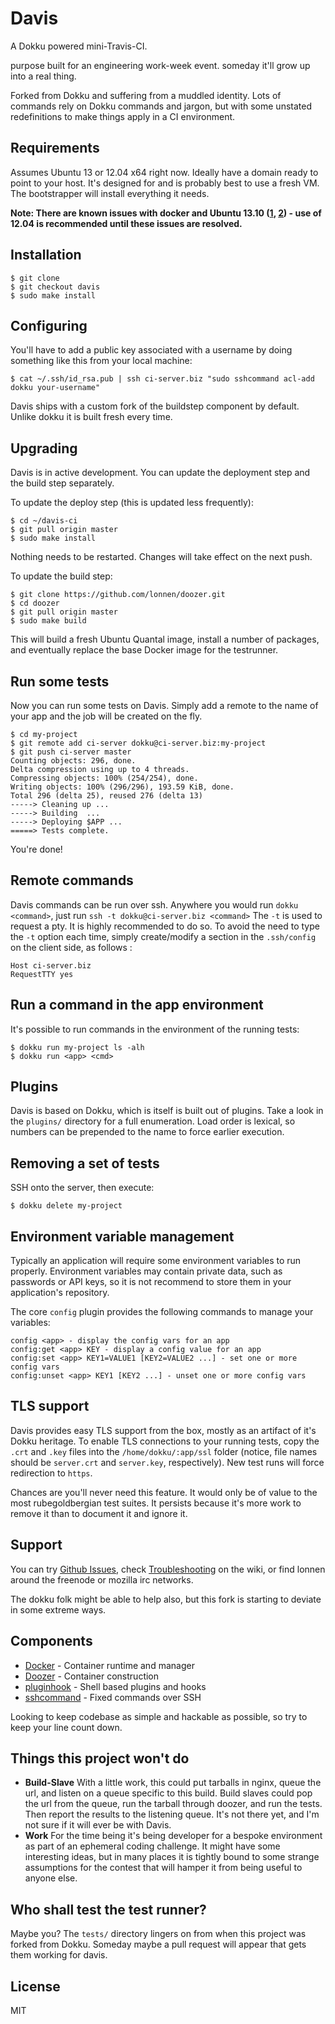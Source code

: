 # Davis

A Dokku powered mini-Travis-CI.

purpose built for an engineering work-week event. someday it'll grow up into a real thing.

Forked from Dokku and suffering from a muddled identity. Lots of commands rely on Dokku commands and jargon, but with some unstated redefinitions to make things apply in a CI environment.

## Requirements

Assumes Ubuntu 13 or 12.04 x64 right now. Ideally have a domain ready to point to your host. It's designed for and is probably best to use a fresh VM. The bootstrapper will install everything it needs.

**Note: There are known issues with docker and Ubuntu 13.10 ([1](https://github.com/dotcloud/docker/issues/1300), [2](https://github.com/dotcloud/docker/issues/1906)) - use of 12.04 is recommended until these issues are resolved.**

## Installation

    $ git clone
    $ git checkout davis
    $ sudo make install

## Configuring

You'll have to add a public key associated with a username by doing something like this from your local machine:

    $ cat ~/.ssh/id_rsa.pub | ssh ci-server.biz "sudo sshcommand acl-add dokku your-username"

Davis ships with a custom fork of the buildstep component by default. Unlike dokku it is built fresh every time.

## Upgrading

Davis is in active development. You can update the deployment step and the build step separately.

To update the deploy step (this is updated less frequently):

    $ cd ~/davis-ci
    $ git pull origin master
    $ sudo make install

Nothing needs to be restarted. Changes will take effect on the next push.

To update the build step:

    $ git clone https://github.com/lonnen/doozer.git
    $ cd doozer
    $ git pull origin master
    $ sudo make build

This will build a fresh Ubuntu Quantal image, install a number of packages, and eventually replace the base Docker image for the testrunner.

## Run some tests

Now you can run some tests on Davis. Simply add a remote to the name of your app and the job will be created on the fly.

    $ cd my-project
    $ git remote add ci-server dokku@ci-server.biz:my-project
    $ git push ci-server master
    Counting objects: 296, done.
    Delta compression using up to 4 threads.
    Compressing objects: 100% (254/254), done.
    Writing objects: 100% (296/296), 193.59 KiB, done.
    Total 296 (delta 25), reused 276 (delta 13)
    -----> Cleaning up ...
    -----> Building  ...
    -----> Deploying $APP ...
    =====> Tests complete.

You're done!

## Remote commands

Davis commands can be run over ssh. Anywhere you would run `dokku <command>`, just run `ssh -t dokku@ci-server.biz <command>`
The `-t` is used to request a pty. It is highly recommended to do so.
To avoid the need to type the `-t` option each time, simply create/modify a section in the `.ssh/config` on the client side, as follows :

    Host ci-server.biz
    RequestTTY yes


## Run a command in the app environment

It's possible to run commands in the environment of the running tests:

    $ dokku run my-project ls -alh
    $ dokku run <app> <cmd>


## Plugins

Davis is based on Dokku, which is itself is built out of plugins. Take a look in the `plugins/` directory for a full enumeration. Load order is lexical, so numbers can be prepended to the name to force earlier execution.

## Removing a set of tests

SSH onto the server, then execute:

    $ dokku delete my-project


## Environment variable management

Typically an application will require some environment variables to run properly. Environment variables may contain private data, such as passwords or API keys, so it is not recommend to store them in your application's repository.

The core `config` plugin provides the following commands to manage your variables:
```
config <app> - display the config vars for an app  
config:get <app> KEY - display a config value for an app  
config:set <app> KEY1=VALUE1 [KEY2=VALUE2 ...] - set one or more config vars
config:unset <app> KEY1 [KEY2 ...] - unset one or more config vars
```

## TLS support

Davis provides easy TLS support from the box, mostly as an artifact of it's Dokku heritage. To enable TLS connections to your running tests, copy the `.crt` and `.key` files into the `/home/dokku/:app/ssl` folder (notice, file names should be `server.crt` and `server.key`, respectively). New test runs will force redirection to `https`.

Chances are you'll never need this feature. It would only be of value to the most rubegoldbergian test suites. It persists because it's more work to remove it than to document it and ignore it.

## Support

You can try [Github Issues](https://github.com/lonnen/dokku/issues), check [Troubleshooting](https://github.com/progrium/lonnen/wiki/Troubleshooting) on the wiki, or find lonnen around the freenode or mozilla irc networks.

The dokku folk might be able to help also, but this fork is starting to deviate in some extreme ways.

## Components

 * [Docker](https://github.com/dotcloud/docker) - Container runtime and manager
 * [Doozer](https://github.com/lonnen/doozer) - Container construction
 * [pluginhook](https://github.com/progrium/pluginhook) - Shell based plugins and hooks
 * [sshcommand](https://github.com/progrium/sshcommand) - Fixed commands over SSH

Looking to keep codebase as simple and hackable as possible, so try to keep your line count down.

## Things this project won't do

 * **Build-Slave** With a little work, this could put tarballs in nginx, queue the url, and listen on a queue specific to this build. Build slaves could pop the url from the queue, run the tarball through doozer, and run the tests. Then report the results to the listening queue. It's not there yet, and I'm not sure if it will ever be with Davis.
 * **Work** For the time being it's being developer for a bespoke environment as part of an ephemeral coding challenge. It might have some interesting ideas, but in many places it is tightly bound to some strange assumptions for the contest that will hamper it from being useful to anyone else.

## Who shall test the test runner?

Maybe you? The `tests/` directory lingers on from when this project was forked from Dokku. Someday maybe a pull request will appear that gets them working for davis.

## License

MIT
